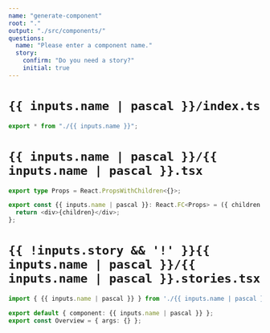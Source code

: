 ```yaml
---
name: "generate-component"
root: "."
output: "./src/components/"
questions:
  name: "Please enter a component name."
  story:
    confirm: "Do you need a story?"
    initial: true
---
```


# `{{ inputs.name | pascal }}/index.ts`

```typescript
export * from "./{{ inputs.name }}";
```

# `{{ inputs.name | pascal }}/{{ inputs.name | pascal }}.tsx`

```typescript
export type Props = React.PropsWithChildren<{}>;

export const {{ inputs.name | pascal }}: React.FC<Props> = ({ children }) => {
  return <div>{children}</div>;
};
```

# `{{ !inputs.story && '!' }}{{ inputs.name | pascal }}/{{ inputs.name | pascal }}.stories.tsx`

```typescript
import { {{ inputs.name | pascal }} } from './{{ inputs.name | pascal }}';

export default { component: {{ inputs.name | pascal }} };
export const Overview = { args: {} };
```

